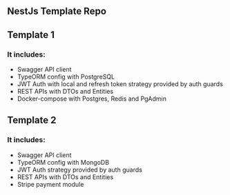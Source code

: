 ## NestJs Template Repo

## Template 1
### It includes:
- Swagger API client
- TypeORM config with PostgreSQL
- JWT Auth with local and refresh token strategy provided by auth guards
- REST APIs with DTOs and Entities
- Docker-compose with Postgres, Redis and PgAdmin

## Template 2
### It includes:
- Swagger API client
- TypeORM config with MongoDB
- JWT Auth strategy provided by auth guards
- REST APIs with DTOs and Entities
- Stripe payment module

